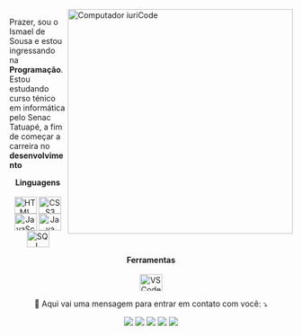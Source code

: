 <img src="https://raw.githubusercontent.com/MicaelliMedeiros/micaellimedeiros/master/image/computer-illustration.png" min-width="400px" max-width="400px" width="400px" align="right" alt="Computador iuriCode">

<p align="left"> 
  Prazer, sou o Ismael de Sousa e estou ingressando na <strong>Programação</strong>.<br>
  Estou estudando curso ténico em informática pelo Senac Tatuapé, a fim de começar a carreira no <strong>desenvolvimento</strong>
</p>

<p align="center">
  <strong>Linguagens</strong><br><br>
  <img align="center" height="30" width="40" src="https://cdn.jsdelivr.net/gh/devicons/devicon/icons/html5/html5-original.svg" alt="HTML">
  <img align="center" height="30" width="40" src="https://cdn.jsdelivr.net/gh/devicons/devicon/icons/css3/css3-original.svg" alt="CSS3">
  <img align="center" height="30" width="40" src="https://cdn.jsdelivr.net/gh/devicons/devicon/icons/javascript/javascript-plain.svg" alt="JavaScript">
  <img align="center" height="30" width="40" src="https://cdn.jsdelivr.net/gh/devicons/devicon/icons/java/java-original.svg" alt="Java">
  <img align="center" height="30" width="40" src="https://cdn.jsdelivr.net/gh/devicons/devicon/icons/mysql/mysql-original.svg" alt="SQL">
  <br>
</p>

<p align="center">
   <strong>Ferramentas</strong><br><br>
   <img align="center" height="30" width="40" src="https://cdn.jsdelivr.net/gh/devicons/devicon/icons/vscode/vscode-original.svg" alt="VSCode">
</p>

<p align="center">
  💌 Aqui vai uma mensagem para entrar em contato com você: ⤵️
</p>

<p align="center">
  <a href="#" alt="Email">
  <img src="https://img.shields.io/badge/-Gmail-FF0000?style=flat-square&labelColor=FF0000&logo=gmail&logoColor=white&link=LINK-DO-SEU-EMAIL" /></a>

  <a href="#" alt="Linkedin">
  <img src="https://img.shields.io/badge/-Linkedin-0e76a8?style=flat-square&logo=Linkedin&logoColor=white&link=LINK-DO-SEU-LINKEDIN" /></a>

  <a href="#" alt="WhatsApp">
  <img src="https://img.shields.io/badge/-WhatsApp-25d366?style=flat-square&labelColor=25d366&logo=whatsapp&logoColor=white&link=API-DO-SEU-WHATSAPP"/></a>

  <a href="#" target="_blank" alt="Facebook">
  <img src="https://img.shields.io/badge/-Facebook-3b5998?style=flat-square&labelColor=3b5998&logo=facebook&logoColor=white&link=LINK-DO-SEU-FACEBOOK"/></a>

  <a href="https://www.instagram.com/imoura__/" alt="Instagram">
  <img target="_blank" src="https://img.shields.io/badge/Instagram-E4405F?style=for-the-badge&logo=instagram&logoColor=white"/></a>
</p>  
